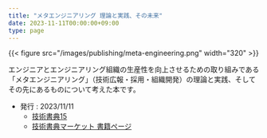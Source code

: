 ```yaml
---
title: "メタエンジニアリング 理論と実践、その未来"
date: 2023-11-11T00:00:00+09:00
type: page
---
```

{{< figure src="/images/publishing/meta-engineering.png" width="320" >}}

エンジニアとエンジニアリング組織の生産性を向上させるための取り組みである「メタエンジニアリング」（技術広報・採用・組織開発）の理論と実践、そしてその先にあるものについて考えた本です。

- 発行 : 2023/11/11
    - [技術書典15](https://techbookfest.org/event/tbf15)
    - [技術書典マーケット 書籍ページ](https://techbookfest.org/product/1Vu6ceKBjEWu6Bv4WcBhYs)
